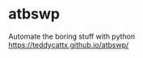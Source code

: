 # atbswp
Automate the boring stuff with python<br>
<a href="https://teddycattx.github.io/atbswp/">https://teddycattx.github.io/atbswp/</a>
